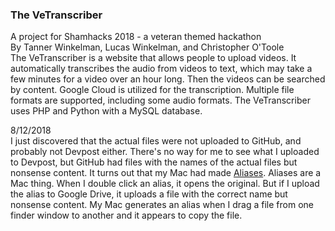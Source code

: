 <h3>The VeTranscriber</h3>


A project for Shamhacks 2018 - a veteran themed hackathon<br>
By Tanner Winkelman, Lucas Winkelman, and Christopher O'Toole<br>
The VeTranscriber is a website that allows people to upload videos.  It automatically transcribes the audio from videos to text, which may take a few minutes for a video over an hour long. Then the videos can be searched by content.  Google Cloud is utilized for the transcription.  Multiple file formats are supported,  including some audio formats.  The VeTranscriber uses PHP and Python with a MySQL database.


8/12/2018 <br>
I just discovered that the actual files were not uploaded to GitHub, and probably not Devpost either.  There's no way for me to see what I uploaded to Devpost, but GitHub had files with the names of the actual files but nonsense content.  It turns out that my Mac had made [Aliases][1].  Aliases are a Mac thing.  When I double click an alias, it opens the original.  But if I upload the alias to Google Drive, it uploads a file with the correct name but nonsense content.  My Mac generates an alias when I drag a file from one finder window to another and it appears to copy the file.

[1]: https://www.lifewire.com/aliases-symbolic-links-hard-links-mac-2260189
